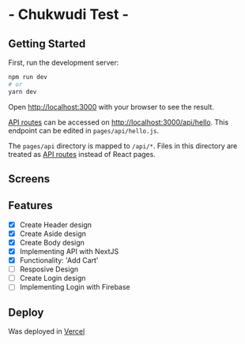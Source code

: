 # - Chukwudi Test -
## Getting Started

First, run the development server:

```bash
npm run dev
# or
yarn dev
```

Open [http://localhost:3000](http://localhost:3000) with your browser to see the result.



[API routes](https://nextjs.org/docs/api-routes/introduction) can be accessed on [http://localhost:3000/api/hello](http://localhost:3000/api/hello). This endpoint can be edited in `pages/api/hello.js`.

The `pages/api` directory is mapped to `/api/*`. Files in this directory are treated as [API routes](https://nextjs.org/docs/api-routes/introduction) instead of React pages.

## Screens


## Features

- [x] Create Header design
- [x] Create Aside design
- [x] Create Body design
- [x] Implementing API with NextJS
- [x] Functionality: 'Add Cart'
- [ ] Resposive Design
- [ ] Create Login design
- [ ] Implementing Login with Firebase

## Deploy

Was deployed in [Vercel]()
